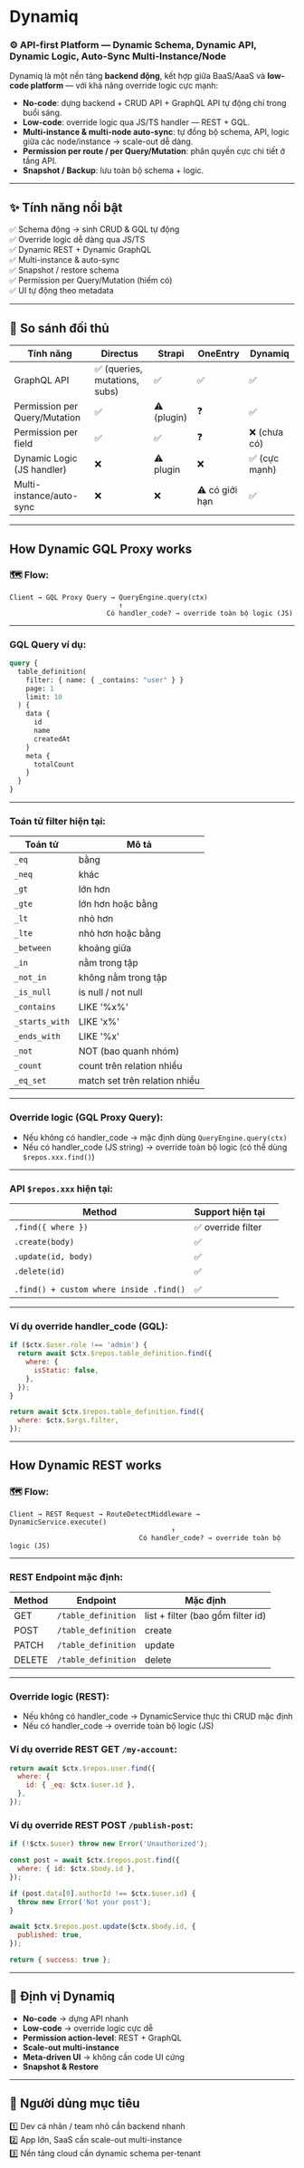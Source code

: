 # Dynamiq

### ⚙️ **API-first Platform — Dynamic Schema, Dynamic API, Dynamic Logic, Auto-Sync Multi-Instance/Node**

Dynamiq là một nền tảng **backend động**, kết hợp giữa BaaS/AaaS và **low-code platform** — với khả năng override logic cực mạnh:

- **No-code**: dựng backend + CRUD API + GraphQL API tự động chỉ trong buổi sáng.
- **Low-code**: override logic qua JS/TS handler — REST + GQL.
- **Multi-instance & multi-node auto-sync**: tự đồng bộ schema, API, logic giữa các node/instance → scale-out dễ dàng.
- **Permission per route / per Query/Mutation**: phân quyền cực chi tiết ở tầng API.
- **Snapshot / Backup**: lưu toàn bộ schema + logic.

---

## ✨ Tính năng nổi bật

✅ Schema động → sinh CRUD & GQL tự động\
✅ Override logic dễ dàng qua JS/TS\
✅ Dynamic REST + Dynamic GraphQL\
✅ Multi-instance & auto-sync\
✅ Snapshot / restore schema\
✅ Permission per Query/Mutation (hiếm có)\
✅ UI tự động theo metadata

---

## 🚀 So sánh đối thủ

| Tính năng                     | Directus                      | Strapi      | OneEntry       | Dynamiq       |
| ----------------------------- | ----------------------------- | ----------- | -------------- | ------------- |
| GraphQL API                   | ✅ (queries, mutations, subs) | ✅          | ✅             | ✅            |
| Permission per Query/Mutation | ✅                            | ⚠️ (plugin) | ❓             | ✅            |
| Permission per field          | ✅                            | ✅          | ❓             | ❌ (chưa có)  |
| Dynamic Logic (JS handler)    | ❌                            | ⚠️ plugin   | ❌             | ✅ (cực mạnh) |
| Multi-instance/auto-sync      | ❌                            | ❌          | ⚠️ có giới hạn | ✅            |

---

## How Dynamic GQL Proxy works

### 🗺️ Flow:

```
Client → GQL Proxy Query → QueryEngine.query(ctx)
                           ↑
                        Có handler_code? → override toàn bộ logic (JS)
```

---

### GQL Query ví dụ:

```graphql
query {
  table_definition(
    filter: { name: { _contains: "user" } }
    page: 1
    limit: 10
  ) {
    data {
      id
      name
      createdAt
    }
    meta {
      totalCount
    }
  }
}
```

---

### Toán tử filter hiện tại:

| Toán tử        | Mô tả                         |
| -------------- | ----------------------------- |
| `_eq`          | bằng                          |
| `_neq`         | khác                          |
| `_gt`          | lớn hơn                       |
| `_gte`         | lớn hơn hoặc bằng             |
| `_lt`          | nhỏ hơn                       |
| `_lte`         | nhỏ hơn hoặc bằng             |
| `_between`     | khoảng giữa                   |
| `_in`          | nằm trong tập                 |
| `_not_in`      | không nằm trong tập           |
| `_is_null`     | is null / not null            |
| `_contains`    | LIKE '%x%'                    |
| `_starts_with` | LIKE 'x%'                     |
| `_ends_with`   | LIKE '%x'                     |
| `_not`         | NOT (bao quanh nhóm)          |
| `_count`       | count trên relation nhiều     |
| `_eq_set`      | match set trên relation nhiều |

---

### Override logic (GQL Proxy Query):

- Nếu không có handler_code → mặc định dùng `QueryEngine.query(ctx)`
- Nếu có handler_code (JS string) → override toàn bộ logic (có thể dùng `$repos.xxx.find()`)

---

### API `$repos.xxx` hiện tại:

| Method                                  | Support hiện tại   |     |
| --------------------------------------- | ------------------ | --- |
| `.find({ where })`                      | ✅ override filter |     |
| `.create(body)`                         | ✅                 |     |
| `.update(id, body)`                     | ✅                 |     |
| `.delete(id)`                           | ✅                 |     |
|                                         |                    |     |
| `.find() + custom where inside .find()` | ✅                 |     |

---

### Ví dụ override handler_code (GQL):

```js
if ($ctx.$user.role !== 'admin') {
  return await $ctx.$repos.table_definition.find({
    where: {
      isStatic: false,
    },
  });
}

return await $ctx.$repos.table_definition.find({
  where: $ctx.$args.filter,
});
```

---

## How Dynamic REST works

### 🗺️ Flow:

```
Client → REST Request → RouteDetectMiddleware → DynamicService.execute()
                                        ↑
                                Có handler_code? → override toàn bộ logic (JS)
```

---

### REST Endpoint mặc định:

| Method | Endpoint            | Mặc định                          |
| ------ | ------------------- | --------------------------------- |
| GET    | `/table_definition` | list + filter (bao gồm filter id) |
| POST   | `/table_definition` | create                            |
| PATCH  | `/table_definition` | update                            |
| DELETE | `/table_definition` | delete                            |

---

### Override logic (REST):

- Nếu không có handler_code → DynamicService thực thi CRUD mặc định
- Nếu có handler_code → override toàn bộ logic (JS)

### Ví dụ override REST GET `/my-account`:

```js
return await $ctx.$repos.user.find({
  where: {
    id: { _eq: $ctx.$user.id },
  },
});
```

### Ví dụ override REST POST `/publish-post`:

```js
if (!$ctx.$user) throw new Error('Unauthorized');

const post = await $ctx.$repos.post.find({
  where: { id: $ctx.$body.id },
});

if (post.data[0].authorId !== $ctx.$user.id) {
  throw new Error('Not your post');
}

await $ctx.$repos.post.update($ctx.$body.id, {
  published: true,
});

return { success: true };
```

---

## 👫 Định vị Dynamiq

- **No-code** → dựng API nhanh
- **Low-code** → override logic cực dễ
- **Permission action-level**: REST + GraphQL
- **Scale-out multi-instance**
- **Meta-driven UI** → không cần code UI cứng
- **Snapshot & Restore**

---

## 👥 Người dùng mục tiêu

1️⃣ Dev cá nhân / team nhỏ cần backend nhanh\
2️⃣ App lớn, SaaS cần scale-out multi-instance\
3️⃣ Nền tảng cloud cần dynamic schema per-tenant
